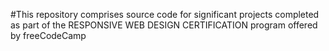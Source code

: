 #This repository comprises source code for significant projects completed as part of the RESPONSIVE WEB DESIGN CERTIFICATION program offered by freeCodeCamp


